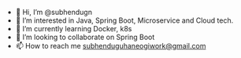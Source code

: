 - 👋 Hi, I’m @subhendugn
- 👀 I’m interested in Java, Spring Boot, Microservice and Cloud tech.
- 🌱 I’m currently learning Docker, k8s
- 💞️ I’m looking to collaborate on Spring Boot
- 📫 How to reach me subhenduguhaneogiwork@gmail.com

<!---
subhendugn/subhendugn is a ✨ special ✨ repository because its `README.md` (this file) appears on your GitHub profile.
You can click the Preview link to take a look at your changes.
--->
